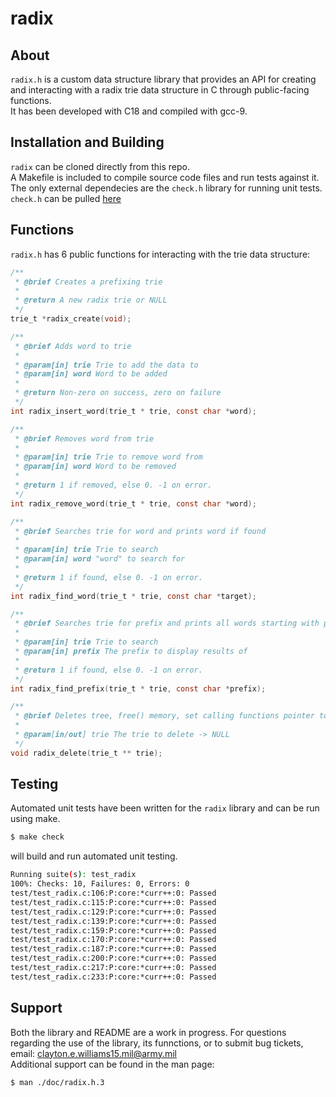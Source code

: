# radix

## About
`radix.h` is a custom data structure library that provides an API for creating and interacting with a radix trie data structure in C through public-facing functions.<br>
It has been developed with C18 and compiled with gcc-9.

## Installation and Building
`radix` can be cloned directly from this repo.<br>
A Makefile is included to compile source code files and run tests against it.<br>
The only external dependecies are the `check.h` library for running unit tests. `check.h` can be pulled [here](https://github.com/libcheck/check/tree/master)

## Functions
`radix.h` has 6 public functions for interacting with the trie data structure:
```c
/**
 * @brief Creates a prefixing trie
 *
 * @return A new radix trie or NULL
 */
trie_t *radix_create(void);

/**
 * @brief Adds word to trie
 *
 * @param[in] trie Trie to add the data to
 * @param[in] word Word to be added
 * 
 * @return Non-zero on success, zero on failure
 */
int radix_insert_word(trie_t * trie, const char *word);

/**
 * @brief Removes word from trie
 *
 * @param[in] trie Trie to remove word from
 * @param[in] word Word to be removed
 * 
 * @return 1 if removed, else 0. -1 on error.
 */
int radix_remove_word(trie_t * trie, const char *word);

/**
 * @brief Searches trie for word and prints word if found
 *
 * @param[in] trie Trie to search
 * @param[in] word "word" to search for 
 *
 * @return 1 if found, else 0. -1 on error.
 */
int radix_find_word(trie_t * trie, const char *target);

/**
 * @brief Searches trie for prefix and prints all words starting with prefix
 *
 * @param[in] trie Trie to search
 * @param[in] prefix The prefix to display results of
 *
 * @return 1 if found, else 0. -1 on error.
 */
int radix_find_prefix(trie_t * trie, const char *prefix);

/**
 * @brief Deletes tree, free() memory, set calling functions pointer to NULL
 *
 * @param[in/out] trie The trie to delete -> NULL
 */
void radix_delete(trie_t ** trie);
```

## Testing
Automated unit tests have been written for the `radix` library and can be run using make.
```sh
$ make check
```

will build and run automated unit testing.
```sh
Running suite(s): test_radix
100%: Checks: 10, Failures: 0, Errors: 0
test/test_radix.c:106:P:core:*curr++:0: Passed
test/test_radix.c:115:P:core:*curr++:0: Passed
test/test_radix.c:129:P:core:*curr++:0: Passed
test/test_radix.c:139:P:core:*curr++:0: Passed
test/test_radix.c:159:P:core:*curr++:0: Passed
test/test_radix.c:170:P:core:*curr++:0: Passed
test/test_radix.c:187:P:core:*curr++:0: Passed
test/test_radix.c:200:P:core:*curr++:0: Passed
test/test_radix.c:217:P:core:*curr++:0: Passed
test/test_radix.c:233:P:core:*curr++:0: Passed
```

## Support
Both the library and README are a work in progress. For questions regarding the use of the library, its funnctions, or to submit bug tickets, email: clayton.e.williams15.mil@army.mil<br>
Additional support can be found in the man page:
```sh
$ man ./doc/radix.h.3
```
